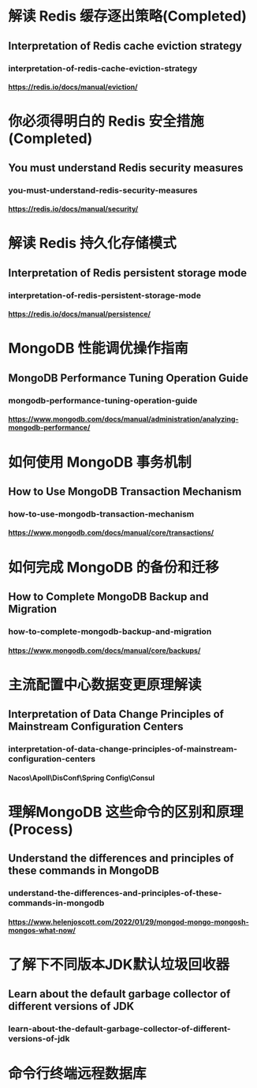 
# 解读 Redis 缓存逐出策略(Completed)
## Interpretation of Redis cache eviction strategy
### interpretation-of-redis-cache-eviction-strategy
#### https://redis.io/docs/manual/eviction/

# 你必须得明白的 Redis 安全措施(Completed)
## You must understand Redis security measures
### you-must-understand-redis-security-measures
#### https://redis.io/docs/manual/security/

# 解读 Redis 持久化存储模式
## Interpretation of Redis persistent storage mode
### interpretation-of-redis-persistent-storage-mode
#### https://redis.io/docs/manual/persistence/

# MongoDB 性能调优操作指南
## MongoDB Performance Tuning Operation Guide
### mongodb-performance-tuning-operation-guide
#### https://www.mongodb.com/docs/manual/administration/analyzing-mongodb-performance/

# 如何使用 MongoDB 事务机制
## How to Use MongoDB Transaction Mechanism
### how-to-use-mongodb-transaction-mechanism
#### https://www.mongodb.com/docs/manual/core/transactions/

# 如何完成 MongoDB 的备份和迁移
## How to Complete MongoDB Backup and Migration
### how-to-complete-mongodb-backup-and-migration
#### https://www.mongodb.com/docs/manual/core/backups/

# 主流配置中心数据变更原理解读
## Interpretation of Data Change Principles of Mainstream Configuration Centers
### interpretation-of-data-change-principles-of-mainstream-configuration-centers
#### Nacos\Apoll\DisConf\Spring Config\Consul

# 理解MongoDB 这些命令的区别和原理(Process)
## Understand the differences and principles of these commands in MongoDB
### understand-the-differences-and-principles-of-these-commands-in-mongodb
#### https://www.helenjoscott.com/2022/01/29/mongod-mongo-mongosh-mongos-what-now/

# 了解下不同版本JDK默认垃圾回收器
## Learn about the default garbage collector of different versions of JDK
### learn-about-the-default-garbage-collector-of-different-versions-of-jdk


# 命令行终端远程数据库